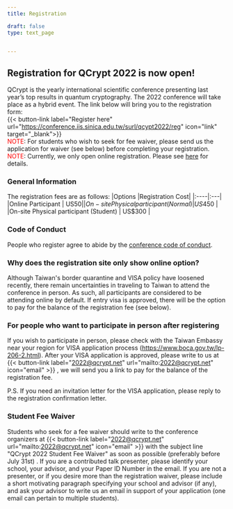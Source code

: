 ```yaml
---
title: Registration

draft: false
type: text_page


---
```


## Registration for QCrypt 2022 is now open!
QCrypt is the yearly international scientific conference presenting last year’s top results in quantum cryptography. The 2022 conference will take place as a hybrid event. The link below will bring you to the registration form:<br>
{{< button-link label="Register here" url="https://conference.iis.sinica.edu.tw/surl/qcypt2022/reg" icon="link" target="_blank">}}<br>
<a style="color: red">NOTE</a>: For students who wish to seek for fee waiver, please send us the application for waiver (see below) before completing your registration.<br>
<a style="color: red">NOTE</a>: Currently, we only open online registration. Please see <a href="/registration/#why-does-the-registration-site-only-show-online-option">here</a> for details.



### General Information
The registration fees are as follows:
|Options |Registration Cost|
|:----|:---|
|Online Participant | US$50 |
|On-site Physical participant (Normal) | US$450 |
|On-site Physical participant (Student) | US$300 |

### Code of Conduct
People who register agree to abide by the <a href="/code-of-conduct">conference code of conduct</a>.


### Why does the registration site only show online option?
Although Taiwan's border quarantine and VISA policy have loosened recently, there remain uncertainties in traveling to Taiwan to attend the conference in person. As such, all participants are considered to be attending online by default. If entry visa is approved, there will be the option to pay for the balance of the registration fee (see below).

### For people who want to participate in person after registering
If you wish to participate in person, please check with the Taiwan Embassy near your region for VISA application process (<a target="_blank" href="https://www.boca.gov.tw/lp-206-2.html">https://www.boca.gov.tw/lp-206-2.html</a>). After your VISA application is approved, please write to us at {{< button-link label="2022@qcrypt.net" url="mailto:2022@qcrypt.net" icon="email" >}} , we will send you a link to pay for the balance of the registration fee.

P.S. If you need an invitation letter for the VISA application, please reply to the registration confirmation letter.

### Student Fee Waiver
Students who seek for a fee waiver should write to the conference organizers at {{< button-link label="2022@qcrypt.net" url="mailto:2022@qcrypt.net" icon="email" >}} with the subject line "QCrypt 2022 Student Fee Waiver" as soon as possible (preferably before July 31st) . If you are a contributed talk presenter, please identify your school, your advisor, and your Paper ID Number in the email. If you are not a presenter, or if you desire more than the registration waiver, please include a short motivating paragraph specifying your school and advisor (if any), and ask your advisor to write us an email in support of your application (one email can pertain to multiple students).

<!-- **You can still register for the conference, but participation links will only be sent out twice a day.** In the meanwhile, you can watch the live stream on our QCrypt Conference YouTube channel: https://www.youtube.com/channel/UClpn9CxuZPHw3nzhdv0m3Hw/videos

In case of questions or technical difficulties, please contact: {{< button-link label="2022@qcrypt.net" url="mailto:2022@qcrypt.net" icon="email" >}}-->
